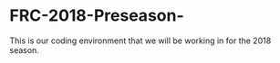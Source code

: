 # FRC-2018-Preseason-
This is our coding environment that we will be working in for the 2018 season. 
